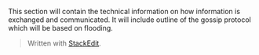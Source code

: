 
This section will contain the technical information on how information is exchanged and communicated. It will include outline of the gossip protocol which will be based on flooding.  

> Written with [StackEdit](https://stackedit.io/).
<!--stackedit_data:
eyJoaXN0b3J5IjpbLTE3MDIzMjA2NzcsLTE3MjE1NzQ3ODgsNz
MwOTk4MTE2XX0=
-->
